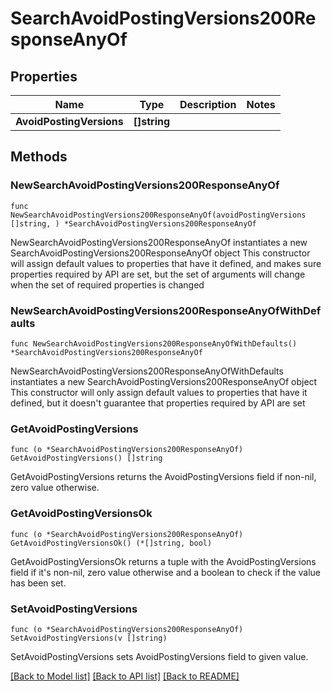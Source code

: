 # SearchAvoidPostingVersions200ResponseAnyOf

## Properties

Name | Type | Description | Notes
------------ | ------------- | ------------- | -------------
**AvoidPostingVersions** | **[]string** |  | 

## Methods

### NewSearchAvoidPostingVersions200ResponseAnyOf

`func NewSearchAvoidPostingVersions200ResponseAnyOf(avoidPostingVersions []string, ) *SearchAvoidPostingVersions200ResponseAnyOf`

NewSearchAvoidPostingVersions200ResponseAnyOf instantiates a new SearchAvoidPostingVersions200ResponseAnyOf object
This constructor will assign default values to properties that have it defined,
and makes sure properties required by API are set, but the set of arguments
will change when the set of required properties is changed

### NewSearchAvoidPostingVersions200ResponseAnyOfWithDefaults

`func NewSearchAvoidPostingVersions200ResponseAnyOfWithDefaults() *SearchAvoidPostingVersions200ResponseAnyOf`

NewSearchAvoidPostingVersions200ResponseAnyOfWithDefaults instantiates a new SearchAvoidPostingVersions200ResponseAnyOf object
This constructor will only assign default values to properties that have it defined,
but it doesn't guarantee that properties required by API are set

### GetAvoidPostingVersions

`func (o *SearchAvoidPostingVersions200ResponseAnyOf) GetAvoidPostingVersions() []string`

GetAvoidPostingVersions returns the AvoidPostingVersions field if non-nil, zero value otherwise.

### GetAvoidPostingVersionsOk

`func (o *SearchAvoidPostingVersions200ResponseAnyOf) GetAvoidPostingVersionsOk() (*[]string, bool)`

GetAvoidPostingVersionsOk returns a tuple with the AvoidPostingVersions field if it's non-nil, zero value otherwise
and a boolean to check if the value has been set.

### SetAvoidPostingVersions

`func (o *SearchAvoidPostingVersions200ResponseAnyOf) SetAvoidPostingVersions(v []string)`

SetAvoidPostingVersions sets AvoidPostingVersions field to given value.



[[Back to Model list]](../README.md#documentation-for-models) [[Back to API list]](../README.md#documentation-for-api-endpoints) [[Back to README]](../README.md)


